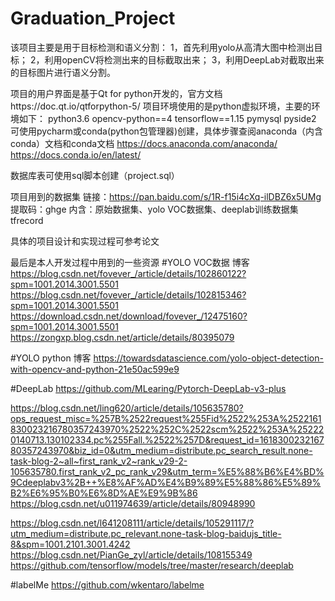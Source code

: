 # Graduation_Project
该项目主要是用于目标检测和语义分割：
1，首先利用yolo从高清大图中检测出目标；
2，利用openCV将检测出来的目标截取出来；
3，利用DeepLab对截取出来的目标图片进行语义分割。

项目的用户界面是基于Qt for python开发的，官方文档https://doc.qt.io/qtforpython-5/
项目环境使用的是python虚拟环境，主要的环境如下：
python3.6
opencv-python==4
tensorflow==1.15
pymysql
pyside2
可使用pycharm或conda(python包管理器)创建，具体步骤查阅anaconda（内含conda）文档和conda文档
https://docs.anaconda.com/anaconda/
https://docs.conda.io/en/latest/

数据库表可使用sql脚本创建（project.sql）

项目用到的数据集
链接：https://pan.baidu.com/s/1R-f15i4cXq-ilDBZ6x5UMg 
提取码：ghge 
内含：原始数据集、yolo VOC数据集、deeplab训练数据集tfrecord

具体的项目设计和实现过程可参考论文

最后是本人开发过程中用到的一些资源
#YOLO VOC数据 博客
https://blog.csdn.net/fovever_/article/details/102860122?spm=1001.2014.3001.5501
https://blog.csdn.net/fovever_/article/details/102815346?spm=1001.2014.3001.5501
https://download.csdn.net/download/fovever_/12475160?spm=1001.2014.3001.5501
https://zongxp.blog.csdn.net/article/details/80395079

#YOLO python 博客
https://towardsdatascience.com/yolo-object-detection-with-opencv-and-python-21e50ac599e9

#DeepLab
https://github.com/MLearing/Pytorch-DeepLab-v3-plus

https://blog.csdn.net/ling620/article/details/105635780?ops_request_misc=%257B%2522request%255Fid%2522%253A%2522161830023216780357243970%2522%252C%2522scm%2522%253A%252220140713.130102334.pc%255Fall.%2522%257D&request_id=161830023216780357243970&biz_id=0&utm_medium=distribute.pc_search_result.none-task-blog-2~all~first_rank_v2~rank_v29-2-105635780.first_rank_v2_pc_rank_v29&utm_term=%E5%88%B6%E4%BD%9Cdeeplabv3%2B++%E8%AF%AD%E4%B9%89%E5%88%86%E5%89%B2%E6%95%B0%E6%8D%AE%E9%9B%86
https://blog.csdn.net/u011974639/article/details/80948990

https://blog.csdn.net/l641208111/article/details/105291117/?utm_medium=distribute.pc_relevant.none-task-blog-baidujs_title-8&spm=1001.2101.3001.4242
https://blog.csdn.net/PianGe_zyl/article/details/108155349
https://github.com/tensorflow/models/tree/master/research/deeplab


#labelMe
https://github.com/wkentaro/labelme


